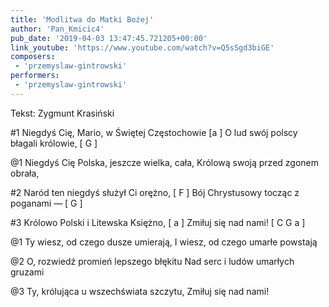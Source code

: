 ```yaml
---
title: 'Modlitwa do Matki Bożej'
author: 'Pan_Kmicic4'
pub_date: '2019-04-03 13:47:45.721205+00:00'
link_youtube: 'https://www.youtube.com/watch?v=Q5sSgd3biGE'
composers:
 - 'przemyslaw-gintrowski'
performers:
 - 'przemyslaw-gintrowski'
---
```


Tekst: Zygmunt Krasiński 

#1
Niegdyś Cię, Mario, w Świętej Częstochowie [a ]
O lud swój polscy błagali królowie, [ G ]

@1
Niegdyś Cię Polska, jeszcze wielka, cała,
Królową swoją przed zgonem obrała,

#2
Naród ten niegdyś służył Ci orężno, [ F ]
Bój Chrystusowy tocząc z poganami — [ G ]

#3
Królowo Polski i Litewska Księżno, [ a ]
Zmiłuj się nad nami! [ C G a ]

@1
Ty wiesz, od czego dusze umierają,
I wiesz, od czego umarłe powstają

@2
O, rozwiedź promień lepszego błękitu
Nad serc i ludów umarłych gruzami

@3
Ty, królująca u wszechświata szczytu,
Zmiłuj się nad nami!